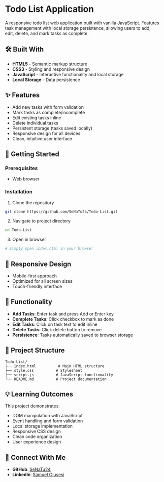 # Todo List Application

A responsive todo list web application built with vanilla JavaScript. Features task management with local storage persistence, allowing users to add, edit, delete, and mark tasks as complete.

## 🛠️ Built With
- **HTML5** - Semantic markup structure
- **CSS3** - Styling and responsive design
- **JavaScript** - Interactive functionality and local storage
- **Local Storage** - Data persistence

## ✨ Features
- Add new tasks with form validation
- Mark tasks as complete/incomplete
- Edit existing tasks inline
- Delete individual tasks
- Persistent storage (tasks saved locally)
- Responsive design for all devices
- Clean, intuitive user interface

## 🚀 Getting Started

### Prerequisites
- Web browser

### Installation
1. Clone the repository
```bash
git clone https://github.com/SeNaTu24/Todo-List.git
```

2. Navigate to project directory
```bash
cd Todo-List
```

3. Open in browser
```bash
# Simply open index.html in your browser
```

## 📱 Responsive Design
- Mobile-first approach
- Optimized for all screen sizes
- Touch-friendly interface

## 🎯 Functionality
- **Add Tasks**: Enter task and press Add or Enter key
- **Complete Tasks**: Click checkbox to mark as done
- **Edit Tasks**: Click on task text to edit inline
- **Delete Tasks**: Click delete button to remove
- **Persistence**: Tasks automatically saved to browser storage

## 📂 Project Structure
```
Todo-List/
├── index.html          # Main HTML structure
├── style.css          # Stylesheet
├── script.js          # JavaScript functionality
└── README.md          # Project documentation
```

## 💡 Learning Outcomes
This project demonstrates:
- DOM manipulation with JavaScript
- Event handling and form validation
- Local storage implementation
- Responsive CSS design
- Clean code organization
- User experience design

## 🤝 Connect With Me
- **GitHub**: [SeNaTu24](https://github.com/SeNaTu24)
- **LinkedIn**: [Samuel Olusesi](https://www.linkedin.com/in/samuel-olusesi-9716a0229/)